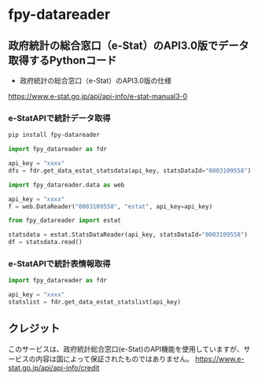 # fpy-datareader

## 政府統計の総合窓口（e-Stat）のAPI3.0版でデータ取得するPythonコード

- 政府統計の総合窓口（e-Stat）のAPI3.0版の仕様

https://www.e-stat.go.jp/api/api-info/e-stat-manual3-0

### e-StatAPIで統計データ取得

```bash
pip install fpy-datareader
```

```Python
import fpy_datareader as fdr

api_key = "xxxx"
dfs = fdr.get_data_estat_statsdata(api_key, statsDataId="0003109558")
```

```Python
import fpy_datareader.data as web

api_key = "xxxx"
f = web.DataReader("0003109558", "estat", api_key=api_key)
```

```Python
from fpy_datareader import estat

statsdata = estat.StatsDataReader(api_key, statsDataId="0003109558")
df = statsdata.read()
```

### e-StatAPIで統計表情報取得
```Python
import fpy_datareader as fdr

api_key = "xxxx"
statslist = fdr.get_data_estat_statslist(api_key)
```

## クレジット
このサービスは、政府統計総合窓口(e-Stat)のAPI機能を使用していますが、サービスの内容は国によって保証されたものではありません。
https://www.e-stat.go.jp/api/api-info/credit
